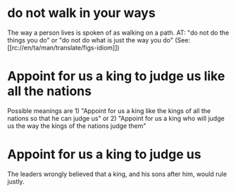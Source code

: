 # do not walk in your ways

The way a person lives is spoken of as walking on a path. AT: "do not do the things you do" or "do not do what is just the way you do" (See: [[rc://en/ta/man/translate/figs-idiom]])

# Appoint for us a king to judge us like all the nations

Possible meanings are 1) "Appoint for us a king like the kings of all the nations so that he can judge us" or 2) "Appoint for us a king who will judge us the way the kings of the nations judge them"

# Appoint for us a king to judge us

The leaders wrongly believed that a king, and his sons after him, would rule justly.

